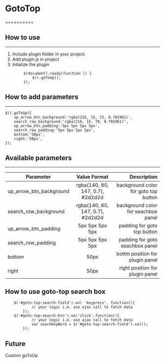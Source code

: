 # GotoTop
==========
## How to use 
-------------
1. Include plugin folder in your project.
2. Add plugin.js in project
3. Intialize the plugin
   ```
   		$(document).ready(function () {				
			$().goToUp();
		});
	```

## How to add parameters
------------------------
	$().goToUp({
		up_arrow_btn_background:'rgba(216, 15, 15, 0.701961)',
		search_row_background:'rgba(216, 15, 78, 0.701961)',
		up_arrow_btn_padding:'5px 5px 5px 5px',
		search_row_padding:'5px 5px 5px 5px',
		bottom:'50px',
		right:'50px',
	});

## Available parameters
-----------------------
|  Parameter    			| Value Format	 				   | Description  |
| ------------------------- |:--------------------------------:| ------------------------------------:|
| up_arrow_btn_background   | rgba(140, 80, 147, 0.7), #2d2d2d | background color for goto top button |
| search_row_background     | rgba(140, 80, 147, 0.7), #2d2d2d | background color for seachbox panel  | 
| up_arrow_btn_padding 		| 5px 5px 5px 5px      			   | padding for goto top button          |
| search_row_padding      	| 5px 5px 5px 5px 				   | padding for goto seachbox panel      |
| bottom      				| 50px      					   | bottm position for plugin panel      |
| right 					| 50px      					   | right position for plugin panel      |

## How to use goto-top search box
``` 
	$('#goto-top-search-field').on( 'keypress', function(){
			// your logic i.e. use ajax call to fetch data
		});
	$('#goto-top-search-btn').on('click',function(){
			// your logic i.e. use ajax call to fetch data
			var seachKeyWord = $('#goto-top-search-field').val();
		});
```
## Future
Custom goToUp